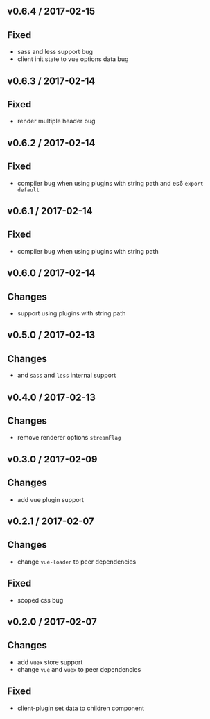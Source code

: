 v0.6.4 / 2017-02-15
---
## Fixed
  * sass and less support bug
  * client init state to vue options data bug

v0.6.3 / 2017-02-14
---
## Fixed
  * render multiple header bug

v0.6.2 / 2017-02-14
---
## Fixed
  * compiler bug when using plugins with string path and es6 `export default`

v0.6.1 / 2017-02-14
---
## Fixed
  * compiler bug when using plugins with string path 

v0.6.0 / 2017-02-14
---
## Changes
  * support using plugins with string path

v0.5.0 / 2017-02-13
---
## Changes
  * and `sass` and `less` internal support

v0.4.0 / 2017-02-13
---
## Changes
  * remove renderer options `streamFlag`

v0.3.0 / 2017-02-09
---
## Changes
  * add vue plugin support
 
v0.2.1 / 2017-02-07
---
## Changes
  * change `vue-loader` to peer dependencies

## Fixed
  * scoped css bug

v0.2.0 / 2017-02-07
---
## Changes
  * add `vuex` store support
  * change `vue` and `vuex` to peer dependencies

## Fixed
  * client-plugin set data to children component